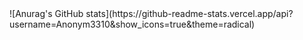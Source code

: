 
<!--STATS--!>


![Anurag's GitHub stats](https://github-readme-stats.vercel.app/api?username=Anonym3310&show_icons=true&theme=radical)
